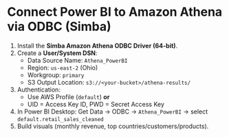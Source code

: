 # Connect Power BI to Amazon Athena via ODBC (Simba)

1) Install the **Simba Amazon Athena ODBC Driver (64-bit)**.
2) Create a **User/System DSN**:
   - Data Source Name: `Athena_PowerBI`
   - Region: `us-east-2` (Ohio)
   - Workgroup: `primary`
   - S3 Output Location: `s3://<your-bucket>/athena-results/`
3) Authentication:
   - Use AWS Profile (`default`) **or**
   - UID = Access Key ID, PWD = Secret Access Key
4) In Power BI Desktop: Get Data → ODBC → `Athena_PowerBI` → select `default.retail_sales_cleaned`
5) Build visuals (monthly revenue, top countries/customers/products).
